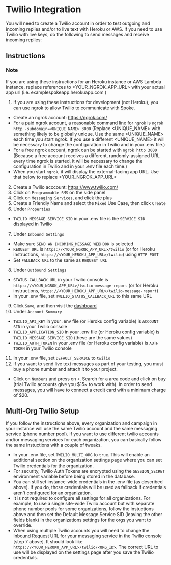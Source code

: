 # Twilio Integration

You will need to create a Twilio account in order to test outgoing and incoming replies and/or to live text with Heroku or AWS. If you need to use Twilio with live keys, do the following to send messages and receive incoming replies:


## Instructions

### Note
If you are using these instructions for an Heroku instance or AWS Lambda instance, replace references to <YOUR_NGROK_APP_URL> with your actual app url (i.e. examplespokeapp.herokuapp.com )

1. If you are using these instructions for development (not Heroku), you can use [ngrok](https://ngrok.com/docs) to allow Twilio to communicate with Spoke.
  - Create an ngrok account: https://ngrok.com/
  - For a paid ngrok account, a reasonable command line for `ngrok` is `ngrok http -subdomain=<UNIQUE_NAME> 3000` (Replace <UNIQUE_NAME> with something likely to be globally unique. Use the same <UNIQUE_NAME> each time you start ngrok. If you use a different <UNIQUE_NAME> it will be necessary to change the configuration in Twilio and in your .env file.)
  - For a free ngrok account, ngrok can be started with `ngrok http 3000` (Because a free account receives a different, randomly-assigned URL every time ngrok is started, it will be necessary to change the configuration in Twilio and in your .env file each time.)
  - When you start `ngrok`, it will display the external-facing app URL. Use that below to replace <YOUR_NGROK_APP_URL>
2. Create a Twilio acccount: https://www.twilio.com/
3. Click on `Programmable SMS` on the side panel
4. Click on `Messaging Services`, and click the plus
5. Create a Friendly Name and select the `Mixed` Use Case, then click `Create`
6. Under `Properties`
  - `TWILIO_MESSAGE_SERVICE_SID` in your .env file is the `SERVICE SID` displayed in Twilio
7. Under `Inbound Settings`
  - Make sure `SEND AN INCOMING_MESSAGE WEBHOOK` is selected
  - `REQUEST URL` is `https://<YOUR_NGROK_APP_URL>/twilio` (or for Heroku instructions, `https://<YOUR_HEROKU_APP_URL>/twilio`) using `HTTP POST`
  - Set `FALLBACK URL` to the same as `REQUEST URL`
8. Under `Outbound Settings`
  - `STATUS CALLBACK URL` in your Twilio console is `https://<YOUR_NGROK_APP_URL>/twilio-message-report` (or for Heroku instructions, `https://<YOUR_HEROKU_APP_URL>/twilio-message-report`)
  - In your .env file, set `TWILIO_STATUS_CALLBACK_URL` to this same URL
9. Click `Save`, and then visit the [dashboard](https://www.twilio.com/console)
10. Under `Account Summary`
  - `TWILIO_API_KEY` in your .env file (or Heroku config variable) is `ACCOUNT SID` in your Twilio console
  - `TWILIO_APPLICATION_SID` in your .env file (or Heroku config variable) is `TWILIO_MESSAGE_SERVICE_SID` (these are the same values)
  - `TWILIO_AUTH_TOKEN` in your .env file (or Heroku config variable) is `AUTH TOKEN` in your Twilio console
11. In your .env file, set `DEFAULT_SERVICE` to `twilio`
12. If you want to send live text messages as part of your testing, you must buy a phone number and attach it to your project.
  - Click on `Numbers` and press on `+`. Search for a area code and click on buy (trial Twilio accounts give you $15~ to work with). In order to send messages, you will have to connect a credit card with a minimum charge of $20. 
  
## Multi-Org Twilio Setup
If you follow the instructions above, every organization and campaign in your instance will use the same Twilio account and the same messaging service (phone number pool). If you want to use different twilio accounts and/or messaging services for each organization, you can basically follow the same instuctions with a couple of tweaks.

- In your .env file, set `TWILIO_MULTI_ORG` to `true`. This will enable an additional section on the organization settings page where you can set Twilio credentials for the organization.
- For security, Twilio Auth Tokens are encrypted using the `SESSION_SECRET` environment variable before being stored in the database.
- You can still set instance-wide credentials in the .env file (as described above). If you do, those credentials will be used as fallback if credentials aren't configured for an organization.
- It is not required to configure all settings for all organizations. For example, to use a single site-wide Twilio account but with separate phone number pools for some organizations, follow the instuctions above and then set the Default Message Service SID (leaving the other fields blank) in the organizations settings for the orgs you want to override.
- When using multiple Twilio accounts you will need to change the Inbound Request URL for your messaging service in the Twilio console [step 7 above]. It should look like `https://<YOUR_HEROKU_APP_URL>/twilio/<ORG_ID>`. The correct URL to use will be displayed on the settings page after you save the Twilio credentials.
